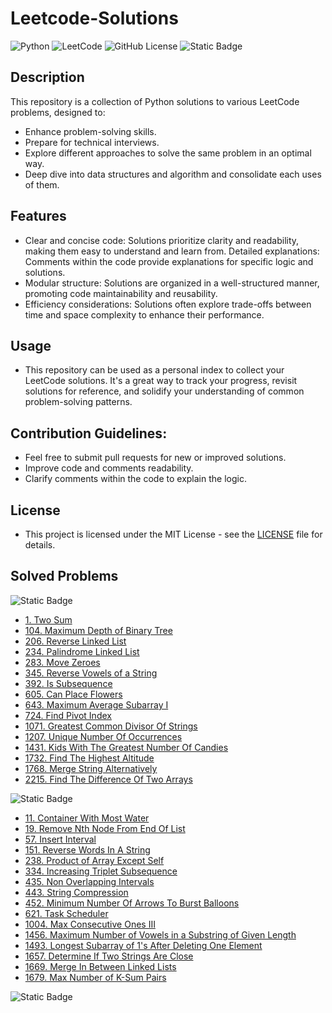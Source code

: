 # Leetcode-Solutions

![Python](https://img.shields.io/badge/python-3670A0?style=for-the-badge&logo=python&logoColor=ffdd54)
![LeetCode](https://img.shields.io/badge/LeetCode-000000?style=for-the-badge&logo=LeetCode&logoColor=#d16c06)
![GitHub License](https://img.shields.io/github/license/MarcoBasileDev/Leetcode-Solutions?style=for-the-badge)
![Static Badge](https://img.shields.io/badge/algorithms%20and%20data%20structures-blue?style=for-the-badge)

## Description

This repository is a collection of Python solutions to various LeetCode problems, designed to:

- Enhance problem-solving skills.
- Prepare for technical interviews.
- Explore different approaches to solve the same problem in an optimal way.
- Deep dive into data structures and algorithm and consolidate each uses of them.

## Features

- Clear and concise code: Solutions prioritize clarity and readability, making them easy to understand and learn from.
  Detailed explanations: Comments within the code provide explanations for specific logic and solutions.
- Modular structure: Solutions are organized in a well-structured manner, promoting code maintainability and reusability.
- Efficiency considerations: Solutions often explore trade-offs between time and space complexity to enhance their performance.

## Usage

- This repository can be used as a personal index to collect your LeetCode solutions. It's a great way to track your progress, revisit solutions for reference, and solidify your understanding of common problem-solving patterns.

## Contribution Guidelines:

- Feel free to submit pull requests for new or improved solutions.
- Improve code and comments readability.
- Clarify comments within the code to explain the logic.

## License

- This project is licensed under the MIT License - see the [LICENSE](https://github.com/MarcoBasileDev/Leetcode-Solutions/blob/main/README.md) file for details.

## Solved Problems

![Static Badge](https://img.shields.io/badge/LeetCode%20Easy%20-green?style=for-the-badge)

- [1. Two Sum](https://github.com/MarcoBasileDev/Leetcode-Solutions/blob/main/Solutions/1-TwoSum.py)
- [104. Maximum Depth of Binary Tree](https://github.com/MarcoBasileDev/Leetcode-Solutions/blob/main/Solutions/104-MaximumDepthOfBinaryTree.py)
- [206. Reverse Linked List](https://github.com/MarcoBasileDev/Leetcode-Solutions/blob/main/Solutions/206-ReverseLinkedList.py)
- [234. Palindrome Linked List](https://github.com/MarcoBasileDev/Leetcode-Solutions/blob/main/Solutions/234-PalindromeLinkedList.py)
- [283. Move Zeroes](https://github.com/MarcoBasileDev/Leetcode-Solutions/blob/main/Solutions/283-MoveZeroes.py)
- [345. Reverse Vowels of a String](https://github.com/MarcoBasileDev/Leetcode-Solutions/blob/main/Solutions/345-ReverseVowelsOfAString.py)
- [392. Is Subsequence](https://github.com/MarcoBasileDev/Leetcode-Solutions/blob/main/Solutions/392-IsSubsequence.py)
- [605. Can Place Flowers](https://github.com/MarcoBasileDev/Leetcode-Solutions/blob/main/Solutions/605-CanPlaceFlowers.py)
- [643. Maximum Average Subarray I](https://github.com/MarcoBasileDev/Leetcode-Solutions/blob/main/Solutions/643-MaximumAverageSubarrayI.py)
- [724. Find Pivot Index](https://github.com/MarcoBasileDev/Leetcode-Solutions/blob/main/Solutions/724-FindPivotIndex.py)
- [1071. Greatest Common Divisor Of Strings](https://github.com/MarcoBasileDev/Leetcode-Solutions/blob/main/Solutions/1071-GreatestCommonDivisorOfStrings.py)
- [1207. Unique Number Of Occurrences](https://github.com/MarcoBasileDev/Leetcode-Solutions/blob/main/Solutions/1207-UniqueNumberOfOccurrences.py)
- [1431. Kids With The Greatest Number Of Candies](https://github.com/MarcoBasileDev/Leetcode-Solutions/blob/main/Solutions/1431-KidsWithTheGreatestNumberOfCandies.py)
- [1732. Find The Highest Altitude](https://github.com/MarcoBasileDev/Leetcode-Solutions/blob/main/Solutions/1732-FindTheHighestAltitude.py)
- [1768. Merge String Alternatively](https://github.com/MarcoBasileDev/Leetcode-Solutions/blob/main/Solutions/1768-MergeStringAlternatively.py)
- [2215. Find The Difference Of Two Arrays](https://github.com/MarcoBasileDev/Leetcode-Solutions/blob/main/Solutions/2215-FindTheDifferenceOfTwoArrays.py)

![Static Badge](https://img.shields.io/badge/LeetCode%20Medium%20-yellow?style=for-the-badge)

- [11. Container With Most Water](https://github.com/MarcoBasileDev/Leetcode-Solutions/blob/main/Solutions/11-ContainerWithMostWater.py)
- [19. Remove Nth Node From End Of List](https://github.com/MarcoBasileDev/Leetcode-Solutions/blob/main/Solutions/19-RemoveNthNodeFromEndOfList.py)
- [57. Insert Interval](https://github.com/MarcoBasileDev/Leetcode-Solutions/blob/main/Solutions/57-InsertInverval.py)
- [151. Reverse Words In A String](https://github.com/MarcoBasileDev/Leetcode-Solutions/blob/main/Solutions/151-ReverseWordsInAString.py)
- [238. Product of Array Except Self](https://github.com/MarcoBasileDev/Leetcode-Solutions/blob/main/Solutions/238-ProductOfArrayExceptSelf.py)
- [334. Increasing Triplet Subsequence](https://github.com/MarcoBasileDev/Leetcode-Solutions/blob/main/Solutions/334-IncreasingTripletSubsequence.py)
- [435. Non Overlapping Intervals](https://github.com/MarcoBasileDev/Leetcode-Solutions/blob/main/Solutions/435-NonOverlappingIntervals.py)
- [443. String Compression](https://github.com/MarcoBasileDev/Leetcode-Solutions/blob/main/Solutions/443-StringCompression.py)
- [452. Minimum Number Of Arrows To Burst Balloons](https://github.com/MarcoBasileDev/Leetcode-Solutions/blob/main/Solutions/452-MinimumNumberOfArrowsToBurstBalloons.py)
- [621. Task Scheduler](https://github.com/MarcoBasileDev/Leetcode-Solutions/blob/main/Solutions/621-TaskScheduler.py)
- [1004. Max Consecutive Ones III](https://github.com/MarcoBasileDev/Leetcode-Solutions/blob/main/Solutions/1004-MaxConsecutiveOnesIII.py)
- [1456. Maximum Number of Vowels in a Substring of Given Length](https://github.com/MarcoBasileDev/Leetcode-Solutions/blob/main/Solutions/1456-MaximumNumberOfVowelsInASubstringOfGivenLength.py)
- [1493. Longest Subarray of 1's After Deleting One Element](https://github.com/MarcoBasileDev/Leetcode-Solutions/blob/main/Solutions/1493-LongestSubarrayOf1sAfterDeletingOneElement.py)
- [1657. Determine If Two Strings Are Close](https://github.com/MarcoBasileDev/Leetcode-Solutions/blob/main/Solutions/1657-DetermineIfTwoStringsAreClose.py)
- [1669. Merge In Between Linked Lists](https://github.com/MarcoBasileDev/Leetcode-Solutions/blob/main/Solutions/1669-MergeInBetweenLinkedLists.py)
- [1679. Max Number of K-Sum Pairs](https://github.com/MarcoBasileDev/Leetcode-Solutions/blob/main/Solutions/1679-MaxNumberOfKSumPairs.py)

![Static Badge](https://img.shields.io/badge/LeetCode%20Hard%20-red?style=for-the-badge)
